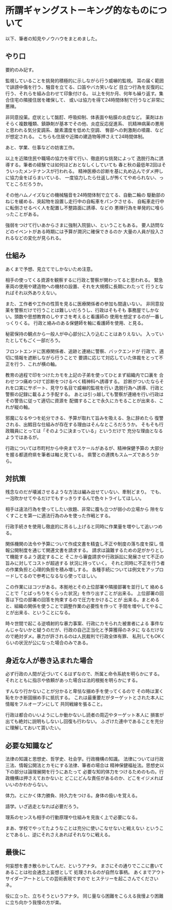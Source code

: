 # 所謂ギャングストーキング的なものについて

以下、筆者の知見やノウハウをまとめました。

## やり口

要約のみ記す。

監視していることを挑発的積極的に示しながら行う威嚇的監視。
耳の届く範囲で誹謗中傷を行う、騒音を立てる、口笛やバカ笑いなど
目立つ行為を反復的に行う、それらを組み合わせて印象付ける。
以上を何か月、何年も繰り返す。集合住宅の隣接住居を確保して、
或いは協力を得て24時間体制で行うなど非常に悪辣。

非同意投薬。症状として酩酊、呼吸抑制、体表面や粘膜の炎症など。
薬剤はおそらく複数種類、鎮静剤が基本でその他、炎症反応促進系、
抗精神病薬の悪用と思われる気分変調系、酸素濃度を低めた空調、
臀部への刺激剤の噴霧、などが想定される。
こちらも住居や近隣の建造物等押さえて24時間体制。

あと、学業、仕事などの妨害工作。

以上を近隣住民や職場の協力を得て行い、徹底的な挑発によって
逸脱行為に誘導する。筆者の経験では如何ほどおとなしくしていても
春と秋の最低年2回はそういったメンテナンスが行われる。
精神医療の診断を基に丸め込んでダメ押しに協力金をばらまいている、
一度協力したら仕返しが怖くてやめられない、ってところだろうか。

その他ハムノイズなどの機械騒音を24時間体制で立てる、自動二輪の
駆動部のねじを緩める、突起物を設置し走行中の自転車をパンクさせる、
自転車走行中に転倒させるべく人を配置し不整路面に誘導、などの
悪辣行為を単発的に喰らったことがある。

強弱をつけて行いあからさまに強制入院狙い、ということもある。
要人訪問などのイベントがある時期には予算が潤沢に確保できるのか
大量の人員が投入されるなどの変化が見られる。


## 仕組み

あくまで予想、見立てでしかないため注意。

相手の使ってくる資源を観察するに行政と警察が関わってると思われる。
緊急車両の使用や建造物への機材の設置、それを大規模に長期にわたって
行うとなればそれ以外ありえない。

また、工作者や工作の性質を見るに医療関係者の参加も間違いない。
非同意投薬を警察だけで行うことは難しいだろうし、行政はそもそも
事務屋でしかない。頭数や思想教育のしやすさを考えると看護師の
使用を想定するのが一番しっくりくる。
行政と絡みのある保健師を軸に看護師を使用、と見る。

秘密保持の観点から一般人が中心部分に入り込むことはありえない。
入っていたとしてもごく一部だろう。

フロントエンドに医療関係者、追跡と連絡に警察、バックエンドが
行政で、適切に情報を遮断しながら行うことで
要請に応じて対応していた体裁をとって不正を行う、これが横の軸。

教育の過程で印をつけたカモを上記の子弟を使ってひとまず組織内で口裏を
合わせつつ痛めつけて診断をつけるべく精神科へ誘導する。
診断がついたならそれを口実にサポート、見守り名目で威嚇的監視を行い
逸脱行為へ誘導、行政と警察の記録に載るよう手配する。
あとは引っ越しても警察が連絡を行い行政はその警告に従って適切に資源を
配備することで永久にカモることが出来る、これが縦の軸。

邪魔になるやつを処分できる、予算が取れて旨みを吸える、急に辞めたら
復讐される、出鱈目な仕組みが存在する理由はそんなところだろうか。
そもそも行政職員にとっては「そのように決まっている」というだけで
充分な理由となるようではあるが。

行政については市町村から中央までスケールがあるが、精神保健予算の
大部分を握る都道府県を筆者は軸と見ている。
県警との連携もスムーズであろうから。


## 対抗策

残念なのだが壊滅させるような方法は編み出せていない、牽制どまり。
でも、一泡吹かせてやるだけでもすっきりするんで色々トライしてほしい。

相手は違法行為を使ってしたい放題、非常に腹も立つが弱小の立場から
隙をなくすことを第一に適法行為のみを使った作戦とする。

行政手続きを使用し徹底的に吊るし上げると同時に作業量を増やして追いつめる。

関係機関の法令や予算について作成文書を精査し不正や制度の落ち度を探し
情報公開制度を通じて関連文書を請求する。
請求は論難するための足がかりとして機能するよう選定すること
そこから審査請求や行政訴訟に発展させて不正の旨みに対してコストが超過する
状況に持っていく。
それと同時に不正を行う者の作業負担と心理的負担を積み増しする。
各種手続については例文をアップロードしてるので参考になるなら使ってほしい。

この作業にはコツがある。本拠地とその上位部署や隣接部署を並行して
絡めることで「とばっちりをくらった状況」を作り出すことが出来る。
上位部署の回答は下位の部署の回答を拘束するので圧力をかけることが
出来る。まとめると、組織の関係を使うことで調整作業の必要性を作って
手間を増やしてやることが出来る、ということになる。

時々世間で起こる逆噴射的な暴力事案、行政にカモられた被害者による
事件なんじゃないかと疑うのだが、行政の自己正当化と予算獲得のネタに
なるだけなので絶対ダメ。暴力が許されるのは人民裁判で行政全体有罪、
私刑してもOKくらいの状況が公になった場合のみである。


## 身近な人が巻き込まれた場合

必ず行政の人間が近づいてくるはずなので、所属と命令系統を明らかにする。
それとともに指示や依頼があった場合は法的根拠を明らかにする。

すんなり行かないことが分かると卑怯な搦め手を使ってくるので
その時は潔く恥をかき断固搦め手に抵抗する。
これは最重要だがターゲットとされた本人に情報をフルオープンにして
共同戦線を張ること。

行政は都合のいいようにしか動かないし読者の周辺やターゲット本人に
損害が出ても絶対に説明もしないし回復も行わない。
ふざけた連中であることを充分に理解しておいて貰いたい。


## 必要な知識など

法律の知識と思想史、哲学史、社会学。行政機構の知識。
法律については行政三法、情報公開法とカモにする法律、筆者の場合は
精神保健福祉法。思想史以下の部分は論理展開を行うにあたって
必要な知的体力をつけるためのもの。行政機構は押さえておかないと
どこにどんな責任があるのか、どこをイジメればいいのかわからない。

体力。とにかく体力勝負、持久力をつける。身体の扱いを覚える。

語学。いざ逃走となれば必要だろう。

理系のセンスも相手の行動原理や仕組みを見抜く上で必要になる。

まあ、学校でやってたようなことは充分に使いこなせないと戦えない
ということであるし、逆にそれさえあればそれなりに戦える。


## 最後に

何妄想を書き散らかしてんだ、というアナタ。
まさにその通りでここに書いてあることは社会通念上妄想として
処理されるのが自然な事柄。
あくまでアウトサイダーアートとしての芸術表現ですので
ヒステリーを起こさんでくださいネ。

役に立った、立ちそうというアナタ。
同じ量なら困難をこらえる我慢より困難に立ち向かう我慢の方が楽。
